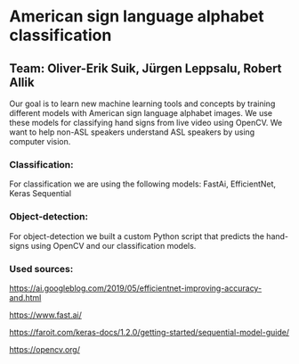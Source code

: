 # American sign language alphabet classification

## Team: Oliver-Erik Suik, Jürgen Leppsalu, Robert Allik
Our goal is to learn new machine learning tools and concepts by training different models with American sign language alphabet images.
We use these models for classifying hand signs from live video using OpenCV. We want to help non-ASL speakers understand ASL speakers by using computer vision.

### Classification:
For classification we are using the following models: FastAi, EfficientNet, Keras Sequential

### Object-detection:
For object-detection we built a custom Python script that predicts the hand-signs using OpenCV and our classification models.

### Used sources:
https://ai.googleblog.com/2019/05/efficientnet-improving-accuracy-and.html

https://www.fast.ai/

https://faroit.com/keras-docs/1.2.0/getting-started/sequential-model-guide/

https://opencv.org/

